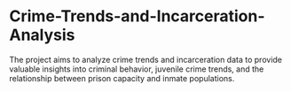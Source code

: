 # Crime-Trends-and-Incarceration-Analysis
The project aims to analyze crime trends and incarceration data to provide valuable insights into criminal behavior, juvenile crime trends, and the relationship between prison capacity and inmate populations.
